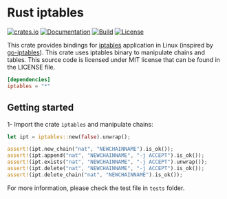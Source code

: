 Rust iptables
=============

[![crates.io](https://img.shields.io/crates/v/iptables.svg)](https://crates.io/crates/iptables) [![Documentation](https://img.shields.io/badge/Docs-iptables-blue.svg)](https://docs.rs/iptables) [![Build](https://github.com/yaa110/rust-iptables/actions/workflows/build.yml/badge.svg)](https://github.com/yaa110/rust-iptables/actions/workflows/build.yml) [![License](http://img.shields.io/:license-mit-blue.svg)](https://github.com/yaa110/rust-iptables/blob/master/LICENSE)

This crate provides bindings for [iptables](https://www.netfilter.org/projects/iptables/index.html) application in Linux (inspired by [go-iptables](https://github.com/coreos/go-iptables)). This crate uses iptables binary to manipulate chains and tables. This source code is licensed under MIT license that can be found in the LICENSE file.

```toml
[dependencies]
iptables = "*"
```

## Getting started
1- Import the crate `iptables` and manipulate chains:

```rust
let ipt = iptables::new(false).unwrap();

assert!(ipt.new_chain("nat", "NEWCHAINNAME").is_ok());
assert!(ipt.append("nat", "NEWCHAINNAME", "-j ACCEPT").is_ok());
assert!(ipt.exists("nat", "NEWCHAINNAME", "-j ACCEPT").unwrap());
assert!(ipt.delete("nat", "NEWCHAINNAME", "-j ACCEPT").is_ok());
assert!(ipt.delete_chain("nat", "NEWCHAINNAME").is_ok());
```

For more information, please check the test file in `tests` folder.

